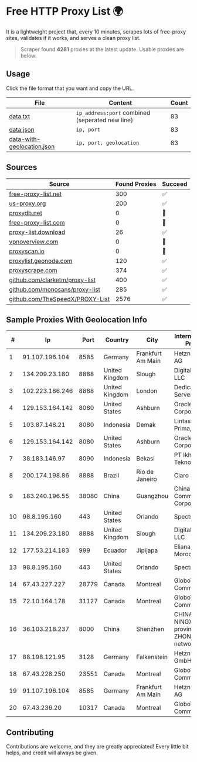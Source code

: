 
# Free HTTP Proxy List 🌍

It is a lightweight project that, every 10 minutes, scrapes lots of free-proxy sites, validates if it works, and serves a clean proxy list.


> Scraper found **4281** proxies at the latest update. Usable proxies are below.

## Usage

Click the file format that you want and copy the URL.


|File|Content|Count|
|----|-------|-----|
|[data.txt](https://raw.githubusercontent.com/themiralay/Proxy-List-World/master/data.txt)|`ip_address:port` combined (seperated new line)|83|
|[data.json](https://raw.githubusercontent.com/themiralay/Proxy-List-World/master/data.json)|`ip, port`|83|
|[data-with-geolocation.json](https://raw.githubusercontent.com/themiralay/Proxy-List-World/master/data-with-geolocation.json)|`ip, port, geolocation`|83|

## Sources

|Source|Found Proxies|Succeed|
|------|-------------|-------|
|[free-proxy-list.net](https://free-proxy-list.net)|300|✅|
|[us-proxy.org](https://www.us-proxy.org)|200|✅|
|[proxydb.net](http://proxydb.net)|0|🚫|
|[free-proxy-list.com](https://free-proxy-list.com/?page=&port=&type%5B%5D=http&type%5B%5D=https&up_time=0&search=Search)|0|🚫|
|[proxy-list.download](https://www.proxy-list.download/HTTP)|26|✅|
|[vpnoverview.com](https://vpnoverview.com/privacy/anonymous-browsing/free-proxy-servers)|0|🚫|
|[proxyscan.io](https://www.proxyscan.io)|0|🚫|
|[proxylist.geonode.com](https://proxylist.geonode.com/api/proxy-list?limit=300&page=1&sort_by=lastChecked&sort_type=desc&protocols=http,https)|120|✅|
|[proxyscrape.com](https://api.proxyscrape.com/v2/?request=displayproxies&protocol=http&timeout=10000&country=all&ssl=all&anonymity=all)|374|✅|
|[github.com/clarketm/proxy-list](https://raw.githubusercontent.com/clarketm/proxy-list/master/proxy-list-raw.txt)|400|✅|
|[github.com/monosans/proxy-list](https://raw.githubusercontent.com/monosans/proxy-list/main/proxies/http.txt)|285|✅|
|[github.com/TheSpeedX/PROXY-List](https://raw.githubusercontent.com/TheSpeedX/PROXY-List/master/http.txt)|2576|✅|


## Sample Proxies With Geolocation Info

|#|Ip|Port|Country|City|Internet Service Provider|
|-|--|----|-------|----|-------------------------|
|1|91.107.196.104|8585|Germany|Frankfurt Am Main|Hetzner Online AG|
|2|134.209.23.180|8888|United Kingdom|Slough|DigitalOcean, LLC|
|3|102.223.186.246|8888|United Kingdom|London|Dedicated Servers|
|4|129.153.164.142|8080|United States|Ashburn|Oracle Corporation|
|5|103.87.148.21|8080|Indonesia|Demak|Lintas Data Prima, PT|
|6|129.153.164.142|8080|United States|Ashburn|Oracle Corporation|
|7|38.183.146.97|8090|Indonesia|Bekasi|PT Ikhlas Cipta Teknologi|
|8|200.174.198.86|8888|Brazil|Rio de Janeiro|Claro S.A|
|9|183.240.196.55|38080|China|Guangzhou|China Mobile Communications Corporation|
|10|98.8.195.160|443|United States|Orlando|Spectrum|
|11|134.209.23.180|8888|United Kingdom|Slough|DigitalOcean, LLC|
|12|177.53.214.183|999|Ecuador|Jipijapa|Eliana Vanessa Morocho Oña|
|13|98.8.195.160|443|United States|Orlando|Spectrum|
|14|67.43.227.227|28779|Canada|Montreal|GloboTech Communications|
|15|72.10.164.178|31127|Canada|Montreal|GloboTech Communications|
|16|36.103.218.237|8000|China|Shenzhen|CHINANET NINGXIA province ZHONGWEI IDC network|
|17|88.198.121.95|3128|Germany|Falkenstein|Hetzner Online GmbH|
|18|67.43.228.250|23551|Canada|Montreal|GloboTech Communications|
|19|91.107.196.104|8585|Germany|Frankfurt Am Main|Hetzner Online AG|
|20|67.43.236.20|10317|Canada|Montreal|GloboTech Communications|



## Contributing

Contributions are welcome, and they are greatly appreciated! Every
little bit helps, and credit will always be given.

